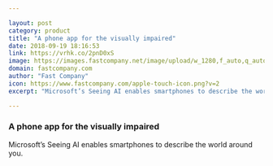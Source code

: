 ```yaml
---

layout: post
category: product
title: "A phone app for the visually impaired"
date: 2018-09-19 18:16:53
link: https://vrhk.co/2pnD0xS
image: https://images.fastcompany.net/image/upload/w_1280,f_auto,q_auto,fl_lossy/wp-cms/uploads/2018/08/p-1-microsoft-seeing-ai-FA1018MICR001.jpg
domain: fastcompany.com
author: "Fast Company"
icon: https://www.fastcompany.com/apple-touch-icon.png?v=2
excerpt: "Microsoft’s Seeing AI enables smartphones to describe the world around you."

---
```


### A phone app for the visually impaired

Microsoft’s Seeing AI enables smartphones to describe the world around you.